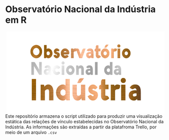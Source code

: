 # Observatório Nacional da Indústria em R

<img align="right" src="./logoONI/NAMMING---OBSERVATÓRIO-NACIONAL-DA-INDÚSTRIA-GOLD.png" width="500" height="260" frameBorder="0" class="giphy-embed" allowFullScreen></img>

Este repositório armazena o script utilizado para produzir uma visualização estática das relações de vínculo estabelecidas no Observatório Nacional da Indústria. As informações são extraídas a partir da platafroma Trello, por meio de um arquivo ``.csv``
